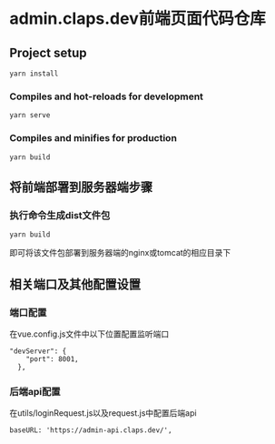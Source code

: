 # admin.claps.dev前端页面代码仓库

## Project setup
```
yarn install
```

### Compiles and hot-reloads for development
```
yarn serve
```

### Compiles and minifies for production
```
yarn build
```

## 将前端部署到服务器端步骤

### 执行命令生成dist文件包
```
yarn build
```
即可将该文件包部署到服务器端的nginx或tomcat的相应目录下

## 相关端口及其他配置设置

### 端口配置
在vue.config.js文件中以下位置配置监听端口
```
"devServer": {
    "port": 8001,
  },
```

### 后端api配置
在utils/loginRequest.js以及request.js中配置后端api
```
baseURL: 'https://admin-api.claps.dev/',
```
